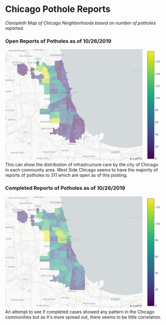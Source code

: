 # Chicago Pothole Reports

*Cloropleth Map of Chicago Neighborhoods based on number of potholes reported.*

### Open Reports of Potholes as of 10/26/2019
![Plot of Something](images/open_potholes.png)
This can show the distribution of infrastructure care by the city of Chicago in each community area. West Side Chicago seems to have the majority of reports of potholes to 311 which are open as of this posting.

### Completed Reports of Potholes as of 10/26/2019

![Plot of Something Else](images/completed_potholes.png)
An attempt to see if completed cases showed any pattern in the Chicago communities but as it's more spread out, there seems to be little correlation.